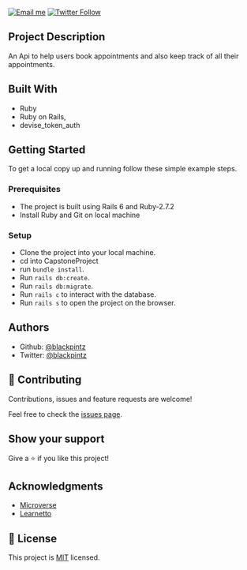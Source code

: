 [![Email me](https://img.shields.io/badge/Hire%2FConsult-Click%20to%20contact-brightgreen)](mailto:rosewanjohi24@gmail.com)
[![Twitter Follow](https://img.shields.io/twitter/follow/blackpintz?label=Tweet%20me&style=social)](https://twitter.com/blackpintz)

## Project Description

An Api to help users book appointments and also keep track of all their appointments.


## Built With

- Ruby
- Ruby on Rails,
- devise_token_auth


## Getting Started


To get a local copy up and running follow these simple example steps.

### Prerequisites

- The project is built using Rails 6 and Ruby-2.7.2
- Install Ruby and Git on local machine

### Setup

- Clone the project into your local machine.
- cd into CapstoneProject
- run ```bundle install```.
-  Run ```rails db:create```.
- Run ```rails db:migrate```.
- Run ```rails c``` to interact with the database.
- Run ```rails s``` to open the project on the browser.



## Authors

- Github: [@blackpintz](https://github.com/blackpintz)
- Twitter: [@blackpintz](https://twitter.com/blackpintz)


## 🤝 Contributing

Contributions, issues and feature requests are welcome!

Feel free to check the [issues page](https://github.com/blackpintz/doctor-patient-api/issues).

## Show your support

Give a ⭐️ if you like this project!

## Acknowledgments

- [Microverse](https://www.microverse.org/)
- [Learnetto](https://learnetto.com/)


## 📝 License

This project is [MIT](lic.url) licensed.